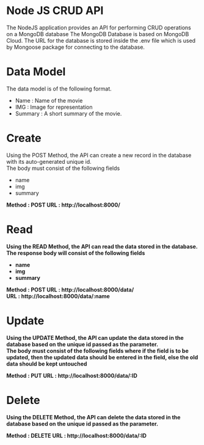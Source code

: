 # Node JS CRUD API
The NodeJS application provides an API for performing CRUD operations on a MongoDB database
The MongoDB Database is based on MongoDB Cloud.
The URL for the database is stored inside the .env file which is used by Mongoose package for connecting to the database.

# Data Model
The data model is of the following format.<br>
<ul>
<li>Name : Name of the movie</li>
<li>IMG : Image for representation</li>
<li>Summary : A short summary of the movie.</li>
</ul>


# Create
Using the POST Method, the API can create a new record in the database with its auto-generated unique id.<br>
The body must consist of the following fields<br>
<ul>
<li>name</li>
<li>img</li>
<li>summary</li>
</ul>

<b>Method : POST<b>
<b>URL : http://localhost:8000/<b>

# Read
Using the READ Method, the API can read the data stored in the database.<br>
The response body will consist of the following fields<br>
<ul>
<li>name</li>
<li>img</li>
<li>summary</li>
</ul>

<b>Method : POST<b>
<b>URL : http://localhost:8000/data/<b><br>
<b>URL : http://localhost:8000/data/:name<b>

# Update
Using the UPDATE Method, the API can update the data stored in the database based on the unique id passed as the parameter.<br>
The body must consist of the following fields where if the field is to be updated, then the updated data should be entered in the field, 
else the old data should be kept untouched<br>

<b>Method : PUT<b>
<b>URL : http://localhost:8000/data/:ID<b>


# Delete
Using the DELETE Method, the API can delete the data stored in the database based on the unique id passed as the parameter.<br>

<b>Method : DELETE<b>
<b>URL : http://localhost:8000/data/:ID<b>

